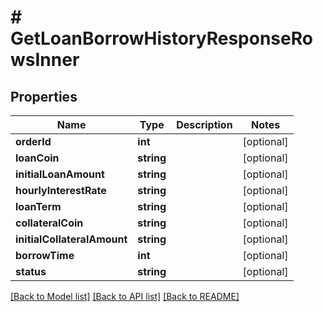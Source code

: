 # # GetLoanBorrowHistoryResponseRowsInner

## Properties

Name | Type | Description | Notes
------------ | ------------- | ------------- | -------------
**orderId** | **int** |  | [optional]
**loanCoin** | **string** |  | [optional]
**initialLoanAmount** | **string** |  | [optional]
**hourlyInterestRate** | **string** |  | [optional]
**loanTerm** | **string** |  | [optional]
**collateralCoin** | **string** |  | [optional]
**initialCollateralAmount** | **string** |  | [optional]
**borrowTime** | **int** |  | [optional]
**status** | **string** |  | [optional]

[[Back to Model list]](../../README.md#models) [[Back to API list]](../../README.md#endpoints) [[Back to README]](../../README.md)
